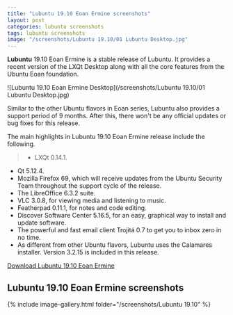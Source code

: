 ```yaml
---
title: "Lubuntu 19.10 Eoan Ermine screenshots"
layout: post
categories: lubuntu screenshots
tags: lubuntu screenshots
image: "/screenshots/Lubuntu 19.10/01 Lubuntu Desktop.jpg"
---
```


**Lubuntu** 19.10 Eoan Ermine is a stable release of Lubuntu. It provides a recent version of the LXQt Desktop along with all the core features from the Ubuntu Eoan foundation.

![Lubuntu 19.10 Eoan Ermine Desktop](/screenshots/Lubuntu 19.10/01 Lubuntu Desktop.jpg)

Similar to the other Ubuntu flavors in Eoan series, Lubuntu also provides a support period of 9 months. After this, there won't be any official updates or bug fixes for this release.

The main highlights in Lubuntu 19.10 Eoan Ermine release include the following.
> - LXQt 0.14.1.
- Qt 5.12.4.
- Mozilla Firefox 69, which will receive updates from the Ubuntu Security Team throughout the support cycle of the release.
- The LibreOffice 6.3.2 suite.
- VLC 3.0.8, for viewing media and listening to music.
- Featherpad 0.11.1, for notes and code editing.
- Discover Software Center 5.16.5, for an easy, graphical way to install and update software.
- The powerful and fast email client Trojitá 0.7 to get you to inbox zero in no time.
- As different from other Ubuntu flavors, Lubuntu uses the Calamares installer. Version 3.2.15 is included in this release.

<a href="http://cdimage.ubuntu.com/lubuntu/releases/19.10/release/lubuntu-19.10-desktop-amd64.iso" target="_blank" class="download">Download Lubuntu 19.10 Eoan Ermine</a>

## Lubuntu 19.10 Eoan Ermine screenshots

{% include image-gallery.html folder="/screenshots/Lubuntu 19.10" %}